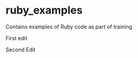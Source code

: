 ruby_examples
=============

Contains examples of Ruby code as part of training

First edit

Second Edit
